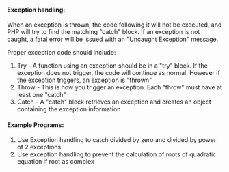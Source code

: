 #### Exception handling:

When an exception is thrown, the code following it will not be executed, and PHP will try to find the matching "catch" block. If an exception is not caught, a fatal error will be issued with an "Uncaught Exception" message.

Proper exception code should include:
1. Try - A function using an exception should be in a "try" block. If the exception does not trigger, the code will continue as normal. However if the exception triggers, an exception is "thrown"
2. Throw - This is how you trigger an exception. Each "throw" must have at least one "catch"
3. Catch - A "catch" block retrieves an exception and creates an object containing the exception information

#### Example Programs:

1. Use Exception handling to catch divided by zero and divided by power of 2 exceptions
2. Use exception handling to prevent the calculation of roots of quadratic equation if root as complex
